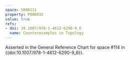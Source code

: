 ```yaml
---
space: S000111
property: P000032
value: true
refs:
- doi: 10.1007/978-1-4612-6290-9_6
  name: Counterexamples in Topology
---
```


Asserted in the General Reference Chart for space #114 in
{{doi:10.1007/978-1-4612-6290-9_6}}.
